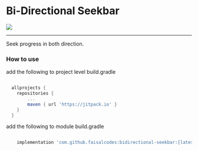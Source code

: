 # Bi-Directional Seekbar

[![](https://jitpack.io/v/faisalcodes/bidirectional-seekbar.svg)](https://jitpack.io/#faisalcodes/bidirectional-seekbar)

--------------------------------------------------------------------
Seek progress in both direction.

### How to use

add the following to project level build.gradle
```groovy

  allprojects {
    repositories {
        ...
        maven { url 'https://jitpack.io' }
    }
  }

```

add the following to module build.gradle
```groovy

    implementation 'com.github.faisalcodes:bidirectional-seekbar:{latest-release}'

```
